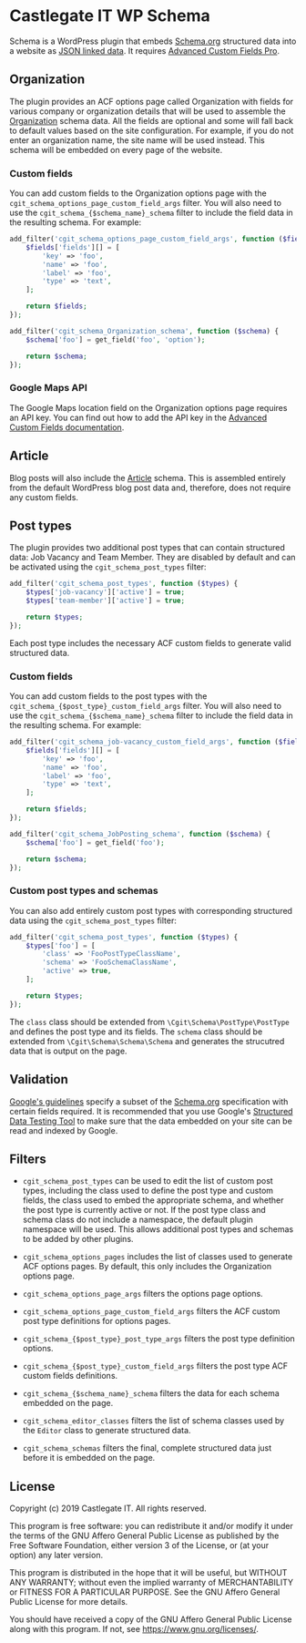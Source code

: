 # Castlegate IT WP Schema

Schema is a WordPress plugin that embeds [Schema.org](http://schema.org/) structured data into a website as [JSON linked data](https://json-ld.org/). It requires [Advanced Custom Fields Pro](https://www.advancedcustomfields.com/pro/).

## Organization

The plugin provides an ACF options page called Organization with fields for various company or organization details that will be used to assemble the [Organization](http://schema.org/Organization) schema data. All the fields are optional and some will fall back to default values based on the site configuration. For example, if you do not enter an organization name, the site name will be used instead. This schema will be embedded on every page of the website.

### Custom fields

You can add custom fields to the Organization options page with the `cgit_schema_options_page_custom_field_args` filter. You will also need to use the `cgit_schema_{$schema_name}_schema` filter to include the field data in the resulting schema. For example:

~~~ php
add_filter('cgit_schema_options_page_custom_field_args', function ($fields) {
    $fields['fields'][] = [
        'key' => 'foo',
        'name' => 'foo',
        'label' => 'foo',
        'type' => 'text',
    ];

    return $fields;
});

add_filter('cgit_schema_Organization_schema', function ($schema) {
    $schema['foo'] = get_field('foo', 'option');

    return $schema;
});
~~~

### Google Maps API

The Google Maps location field on the Organization options page requires an API key. You can find out how to add the API key in the [Advanced Custom Fields documentation](https://www.advancedcustomfields.com/blog/google-maps-api-settings/).

## Article

Blog posts will also include the [Article](http://schema.org/Article) schema. This is assembled entirely from the default WordPress blog post data and, therefore, does not require any custom fields.

## Post types

The plugin provides two additional post types that can contain structured data: Job Vacancy and Team Member. They are disabled by default and can be activated using the `cgit_schema_post_types` filter:

~~~ php
add_filter('cgit_schema_post_types', function ($types) {
    $types['job-vacancy']['active'] = true;
    $types['team-member']['active'] = true;

    return $types;
});
~~~

Each post type includes the necessary ACF custom fields to generate valid structured data.

### Custom fields

You can add custom fields to the post types with the `cgit_schema_{$post_type}_custom_field_args` filter. You will also need to use the `cgit_schema_{$schema_name}_schema` filter to include the field data in the resulting schema. For example:

~~~ php
add_filter('cgit_schema_job-vacancy_custom_field_args', function ($fields) {
    $fields['fields'][] = [
        'key' => 'foo',
        'name' => 'foo',
        'label' => 'foo',
        'type' => 'text',
    ];

    return $fields;
});

add_filter('cgit_schema_JobPosting_schema', function ($schema) {
    $schema['foo'] = get_field('foo');

    return $schema;
});
~~~

### Custom post types and schemas

You can also add entirely custom post types with corresponding structured data using the `cgit_schema_post_types` filter:

~~~ php
add_filter('cgit_schema_post_types', function ($types) {
    $types['foo'] = [
        'class' => 'FooPostTypeClassName',
        'schema' => 'FooSchemaClassName',
        'active' => true,
    ];

    return $types;
});
~~~

The `class` class should be extended from `\Cgit\Schema\PostType\PostType` and defines the post type and its fields. The `schema` class should be extended from `\Cgit\Schema\Schema\Schema` and generates the strucutred data that is output on the page.

## Validation

[Google's guidelines](https://developers.google.com/search/docs/guides/mark-up-content) specify a subset of the [Schema.org](http://schema.org) specification with certain fields required. It is recommended that you use Google's [Structured Data Testing Tool](https://search.google.com/structured-data/testing-tool) to make sure that the data embedded on your site can be read and indexed by Google.

## Filters

*   `cgit_schema_post_types` can be used to edit the list of custom post types, including the class used to define the post type and custom fields, the class used to embed the appropriate schema, and whether the post type is currently active or not. If the post type class and schema class do not include a namespace, the default plugin namespace will be used. This allows additional post types and schemas to be added by other plugins.

*   `cgit_schema_options_pages` includes the list of classes used to generate ACF options pages. By default, this only includes the Organization options page.

*   `cgit_schema_options_page_args` filters the options page options.

*   `cgit_schema_options_page_custom_field_args` filters the ACF custom post type definitions for options pages.

*   `cgit_schema_{$post_type}_post_type_args` filters the post type definition options.

*   `cgit_schema_{$post_type}_custom_field_args` filters the post type ACF custom fields definitions.

*   `cgit_schema_{$schema_name}_schema` filters the data for each schema embedded on the page.

*   `cgit_schema_editor_classes` filters the list of schema classes used by the `Editor` class to generate structured data.

*   `cgit_schema_schemas` filters the final, complete structured data just before it is embedded on the page.

## License

Copyright (c) 2019 Castlegate IT. All rights reserved.

This program is free software: you can redistribute it and/or modify it under the terms of the GNU Affero General Public License as published by the Free Software Foundation, either version 3 of the License, or (at your option) any later version.

This program is distributed in the hope that it will be useful, but WITHOUT ANY WARRANTY; without even the implied warranty of MERCHANTABILITY or FITNESS FOR A PARTICULAR PURPOSE. See the GNU Affero General Public License for more details.

You should have received a copy of the GNU Affero General Public License along with this program. If not, see <https://www.gnu.org/licenses/>.
